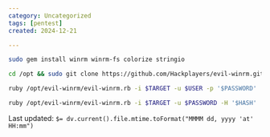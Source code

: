```yaml
---
category: Uncategorized
tags: [pentest]
created: 2024-12-21

---
```

```bash - kali
sudo gem install winrm winrm-fs colorize stringio
```   

```bash - kali
cd /opt && sudo git clone https://github.com/Hackplayers/evil-winrm.git && cd -
```

```bash - kali
ruby /opt/evil-winrm/evil-winrm.rb -i $TARGET -u $USER -p '$PASSWORD'
```

```bash - kali
ruby /opt/evil-winrm/evil-winrm.rb -i $TARGET -u $PASSWORD -H '$HASH'
```


Last updated: `$= dv.current().file.mtime.toFormat("MMMM dd, yyyy 'at' HH:mm")`
